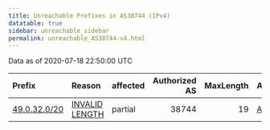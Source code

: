 ```yaml
---
title: Unreachable Prefixes in AS38744 (IPv4)
datatable: true
sidebar: unreachable_sidebar
permalink: unreachable_AS38744-v4.html
---
```


Data as of 2020-07-18 22:50:00 UTC


<div class="datatable-begin"></div>

| Prefix                                             | Reason                                                                                                 | affected   |   Authorized AS |   MaxLength | Anchor                                       |   unreachable /24s |
|:---------------------------------------------------|:-------------------------------------------------------------------------------------------------------|:-----------|----------------:|------------:|:---------------------------------------------|-------------------:|
| [49.0.32.0/20](https://stat.ripe.net/49.0.32.0/20) | [INVALID LENGTH](https://rpki-validator.ripe.net/announcement-preview?asn=AS38744&prefix=49.0.32.0/20) | partial    |           38744 |          19 | [APNIC](unreachable_APNIC_RPKI_Root-v4.html) |                 16 |

<div class="datatable-end"></div>